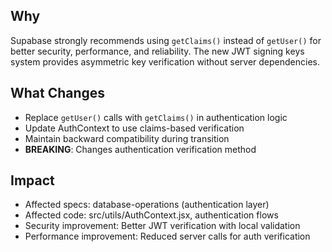 ## Why
Supabase strongly recommends using `getClaims()` instead of `getUser()` for better security, performance, and reliability. The new JWT signing keys system provides asymmetric key verification without server dependencies.

## What Changes
- Replace `getUser()` calls with `getClaims()` in authentication logic
- Update AuthContext to use claims-based verification
- Maintain backward compatibility during transition
- **BREAKING**: Changes authentication verification method

## Impact
- Affected specs: database-operations (authentication layer)
- Affected code: src/utils/AuthContext.jsx, authentication flows
- Security improvement: Better JWT verification with local validation
- Performance improvement: Reduced server calls for auth verification